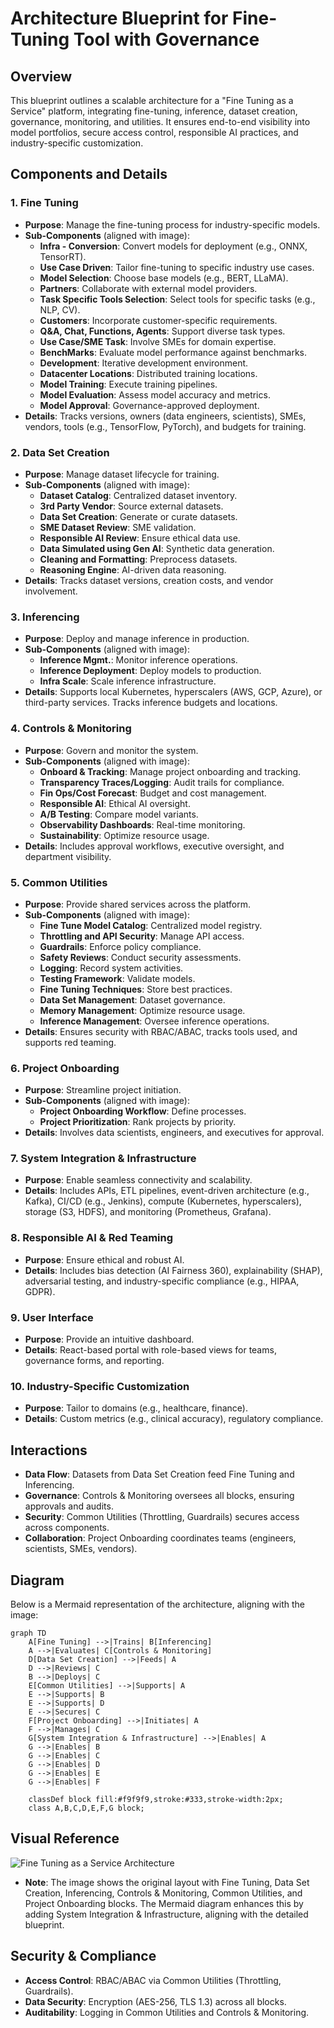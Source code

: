 # Architecture Blueprint for Fine-Tuning Tool with Governance

## Overview
This blueprint outlines a scalable architecture for a "Fine Tuning as a Service" platform, integrating fine-tuning, inference, dataset creation, governance, monitoring, and utilities. It ensures end-to-end visibility into model portfolios, secure access control, responsible AI practices, and industry-specific customization.

## Components and Details

### 1. Fine Tuning
- **Purpose**: Manage the fine-tuning process for industry-specific models.
- **Sub-Components** (aligned with image):
  - **Infra - Conversion**: Convert models for deployment (e.g., ONNX, TensorRT).
  - **Use Case Driven**: Tailor fine-tuning to specific industry use cases.
  - **Model Selection**: Choose base models (e.g., BERT, LLaMA).
  - **Partners**: Collaborate with external model providers.
  - **Task Specific Tools Selection**: Select tools for specific tasks (e.g., NLP, CV).
  - **Customers**: Incorporate customer-specific requirements.
  - **Q&A, Chat, Functions, Agents**: Support diverse task types.
  - **Use Case/SME Task**: Involve SMEs for domain expertise.
  - **BenchMarks**: Evaluate model performance against benchmarks.
  - **Development**: Iterative development environment.
  - **Datacenter Locations**: Distributed training locations.
  - **Model Training**: Execute training pipelines.
  - **Model Evaluation**: Assess model accuracy and metrics.
  - **Model Approval**: Governance-approved deployment.
- **Details**: Tracks versions, owners (data engineers, scientists), SMEs, vendors, tools (e.g., TensorFlow, PyTorch), and budgets for training.

### 2. Data Set Creation
- **Purpose**: Manage dataset lifecycle for training.
- **Sub-Components** (aligned with image):
  - **Dataset Catalog**: Centralized dataset inventory.
  - **3rd Party Vendor**: Source external datasets.
  - **Data Set Creation**: Generate or curate datasets.
  - **SME Dataset Review**: SME validation.
  - **Responsible AI Review**: Ensure ethical data use.
  - **Data Simulated using Gen AI**: Synthetic data generation.
  - **Cleaning and Formatting**: Preprocess datasets.
  - **Reasoning Engine**: AI-driven data reasoning.
- **Details**: Tracks dataset versions, creation costs, and vendor involvement.

### 3. Inferencing
- **Purpose**: Deploy and manage inference in production.
- **Sub-Components** (aligned with image):
  - **Inference Mgmt.**: Monitor inference operations.
  - **Inference Deployment**: Deploy models to production.
  - **Infra Scale**: Scale inference infrastructure.
- **Details**: Supports local Kubernetes, hyperscalers (AWS, GCP, Azure), or third-party services. Tracks inference budgets and locations.

### 4. Controls & Monitoring
- **Purpose**: Govern and monitor the system.
- **Sub-Components** (aligned with image):
  - **Onboard & Tracking**: Manage project onboarding and tracking.
  - **Transparency Traces/Logging**: Audit trails for compliance.
  - **Fin Ops/Cost Forecast**: Budget and cost management.
  - **Responsible AI**: Ethical AI oversight.
  - **A/B Testing**: Compare model variants.
  - **Observability Dashboards**: Real-time monitoring.
  - **Sustainability**: Optimize resource usage.
- **Details**: Includes approval workflows, executive oversight, and department visibility.

### 5. Common Utilities
- **Purpose**: Provide shared services across the platform.
- **Sub-Components** (aligned with image):
  - **Fine Tune Model Catalog**: Centralized model registry.
  - **Throttling and API Security**: Manage API access.
  - **Guardrails**: Enforce policy compliance.
  - **Safety Reviews**: Conduct security assessments.
  - **Logging**: Record system activities.
  - **Testing Framework**: Validate models.
  - **Fine Tuning Techniques**: Store best practices.
  - **Data Set Management**: Dataset governance.
  - **Memory Management**: Optimize resource usage.
  - **Inference Management**: Oversee inference operations.
- **Details**: Ensures security with RBAC/ABAC, tracks tools used, and supports red teaming.

### 6. Project Onboarding
- **Purpose**: Streamline project initiation.
- **Sub-Components** (aligned with image):
  - **Project Onboarding Workflow**: Define processes.
  - **Project Prioritization**: Rank projects by priority.
- **Details**: Involves data scientists, engineers, and executives for approval.

### 7. System Integration & Infrastructure
- **Purpose**: Enable seamless connectivity and scalability.
- **Details**: Includes APIs, ETL pipelines, event-driven architecture (e.g., Kafka), CI/CD (e.g., Jenkins), compute (Kubernetes, hyperscalers), storage (S3, HDFS), and monitoring (Prometheus, Grafana).

### 8. Responsible AI & Red Teaming
- **Purpose**: Ensure ethical and robust AI.
- **Details**: Includes bias detection (AI Fairness 360), explainability (SHAP), adversarial testing, and industry-specific compliance (e.g., HIPAA, GDPR).

### 9. User Interface
- **Purpose**: Provide an intuitive dashboard.
- **Details**: React-based portal with role-based views for teams, governance forms, and reporting.

### 10. Industry-Specific Customization
- **Purpose**: Tailor to domains (e.g., healthcare, finance).
- **Details**: Custom metrics (e.g., clinical accuracy), regulatory compliance.

## Interactions
- **Data Flow**: Datasets from Data Set Creation feed Fine Tuning and Inferencing.
- **Governance**: Controls & Monitoring oversees all blocks, ensuring approvals and audits.
- **Security**: Common Utilities (Throttling, Guardrails) secures access across components.
- **Collaboration**: Project Onboarding coordinates teams (engineers, scientists, SMEs, vendors).

## Diagram
Below is a Mermaid representation of the architecture, aligning with the image:

```mermaid
graph TD
    A[Fine Tuning] -->|Trains| B[Inferencing]
    A -->|Evaluates| C[Controls & Monitoring]
    D[Data Set Creation] -->|Feeds| A
    D -->|Reviews| C
    B -->|Deploys| C
    E[Common Utilities] -->|Supports| A
    E -->|Supports| B
    E -->|Supports| D
    E -->|Secures| C
    F[Project Onboarding] -->|Initiates| A
    F -->|Manages| C
    G[System Integration & Infrastructure] -->|Enables| A
    G -->|Enables| B
    G -->|Enables| C
    G -->|Enables| D
    G -->|Enables| E
    G -->|Enables| F

    classDef block fill:#f9f9f9,stroke:#333,stroke-width:2px;
    class A,B,C,D,E,F,G block;
```

## Visual Reference
![Fine Tuning as a Service Architecture](https://github.com/balakreshnan/finetuningFY26/edit/main/FineTuningFY26/fine_tuning_as_a_service.png)
- **Note**: The image shows the original layout with Fine Tuning, Data Set Creation, Inferencing, Controls & Monitoring, Common Utilities, and Project Onboarding blocks. The Mermaid diagram enhances this by adding System Integration & Infrastructure, aligning with the detailed blueprint.

## Security & Compliance
- **Access Control**: RBAC/ABAC via Common Utilities (Throttling, Guardrails).
- **Data Security**: Encryption (AES-256, TLS 1.3) across all blocks.
- **Auditability**: Logging in Common Utilities and Controls & Monitoring.
